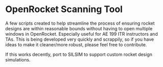# OpenRocket Scanning Tool
A few scripts created to help streamline the process of ensuring rocket designs are within reasonable bounds without having to open multiple windows in OpenRocket. Especially useful for AE 199 ITR instructors and TAs. This is being developed very quickly and scrappily, so if you have ideas to make it cleaner/more robust, please feel free to contribute. 

If this works decently, port to SILSIM to support custom rocket design simulations.
